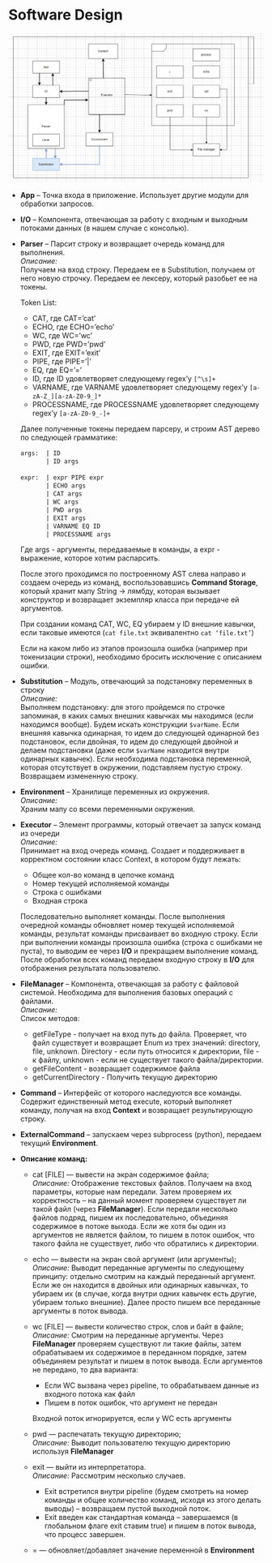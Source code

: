 # Software Design

![alt text](https://github.com/eshelukhina/HSE2022-SD/blob/task1/cliArch.png)

* **App** – Точка входа в приложение. Использует другие модули для обработки запросов.

* **I/O** – Компонента, отвечающая за работу с входным и выходным потоками данных (в нашем случае с консолью).

* **Parser** – Парсит строку и возвращает очередь команд для выполнения.<br>
  *Описание:* <br>
  Получаем на вход строку. Передаем ее в Substitution, получаем от него новую строчку. Передаем ее лексеру, который разобьет ее на токены. 

  Token List:
  - CAT, где CAT=’cat’
  - ECHO, где ECHO=’echo’
  - WC, где WC=’wc’
  - PWD, где PWD=’pwd’
  - EXIT, где EXIT=’exit’
  - PIPE, где PIPE=’|’
  - EQ, где EQ=’=’
  - ID, где ID удовлетворяет следующему regex’у `[^\s]+`
  - VARNAME, где VARNAME удовлетворяет следующему regex’у `[a-zA-Z_][a-zA-Z0-9_]*`
  - PROCESSNAME, где PROCESSNAME удовлетворяет следующему regex’у `[a-zA-Z0-9_-]+`

  Далее полученные токены передаем парсеру, и строим AST дерево по следующей грамматике:

  ```
  args:  | ID
         | ID args

  expr:  | expr PIPE expr
         | ECHO args
         | CAT args
         | WC args
         | PWD args
         | EXIT args
         | VARNAME EQ ID
         | PROCESSNAME args
  ```
  Где args - аргументы, передаваемые в команды, а expr - выражение, которое хотим распарсить.

  После этого проходимся по построенному AST слева направо и создаем очередь из команд, воспользовавшись **Command Storage**, который хранит мапу String → лямбду, которая вызывает конструктор и возвращает экземпляр класса при передаче ей аргументов.

  При создании команд CAT, WC, EQ убираем у ID внешние кавычки, если таковые имеются (`cat file.txt` эквивалентно `cat ‘file.txt’`)

  Если на каком либо из этапов произошла ошибка (например при токенизации строки), необходимо бросить исключение с описанием ошибки.


* **Substitution** – Модуль, отвечающий за подстановку переменных в строку <br>
 *Описание:* <br> Выполняем подстановку: для этого пройдемся по строчке запоминая, в каких самых внешних кавычках мы находимся (если находимся вообще). Будем искать конструкции  `$varName`. Если внешняя кавычка одинарная, то идем до следующей одинарной без подстановок, если двойная, то идем до следующей двойной и делаем подстановки (даже если `$varName` находится внутри одинарных кавычек). Если необходима подстановка переменной, которая отсутствует в окружении, подставляем пустую строку. Возвращаем измененную строку.

* **Environment** – Хранилище переменных из окружения. <br>
  *Описание:* <br>
  Храним мапу со всеми переменными окружения.


* **Executor** – Элемент программы, который отвечает за запуск команд из очереди<br>
  *Описание:* <br>
  Принимает на вход очередь команд. Создает и поддерживает в корректном состоянии класс Context, в котором будут лежать:
  - Общее кол-во команд в цепочке команд
  - Номер текущей исполняемой команды
  - Строка с ошибками
  - Входная строка
  
  Последовательно выполняет команды. После выполнения очередной команды обновляет номер текущей исполняемой команды, результат команды присваивает во входную строку. Если при выполнении команды произошла ошибка (строка с ошибками не пуста), то выводим ее через **I/O** и прекращаем выполнение команд. После обработки всех команд передаем входную строку в **I/O** для отображения результата пользователю. 

* **FileManager** – Компонента, отвечающая за работу с файловой системой. Необходима для выполнения базовых операций с файлами.<br>
  *Описание:* <br>
  Список методов:
  - getFileType - получает на вход путь до файла. Проверяет, что файл существует и возвращает Enum из трех значений: directory, file, unknown. Directory - если путь относится к директории, file - к файлу, unknown - если не существует такого файла/директории. 
  - getFileContent - возвращает содержимое файла
  - getCurrentDirectory - Получить текущую директорию


* **Command** – Интерфейс от которого наследуются все команды. Содержит единственный метод execute, который выполняет команду, получая на вход **Context**  и возвращает результирующую строку.

* **ExternalCommand** – запускаем через subprocess (python), передаем текущий **Environment**.

* **Описание команд:**
  - cat [FILE] — вывести на экран содержимое файла;<br>
  *Описание:*  Отображение текстовых файлов. Получаем на вход параметры, которые нам передали. Затем проверяем их корректность – на данный момент проверяем существует ли такой файл (через **FileManager**). Если передали несколько файлов подряд, пишем их последовательно, объединяя содержимое в потоке выхода. 
  Если же хотя бы один из аргументов не является файлом, то пишем в поток ошибок, что такого файла не существует, либо что обратились к директории. 

  - echo — вывести на экран свой аргумент (или аргументы);<br>
  *Описание:*  Выводит переданные аргументы по следующему принципу: отдельно смотрим на каждый переданный аргумент. Если же он находится в двойных или одинарных кавычках, то убираем их (в случае, когда внутри одних кавычек есть другие, убираем только внешние). Далее просто пишем все переданные аргументы в поток вывода. 

  - wc [FILE] — вывести количество строк, слов и байт в файле;<br>
  *Описание:*  Смотрим на переданные аргументы. Через **FileManager** проверяем существуют ли такие файлы, затем обрабатываем их содержимое в переданном порядке, затем объединяем результат и пишем в поток вывода. Если аргументов не передано, то два варианта:
    - Если WC вызвана через pipeline, то обрабатываем данные из входного потока как файл
    - Пишем в поток ошибок, что аргумент не передан
    
    Входной поток игнорируется, если у WC есть аргументы

  - pwd — распечатать текущую директорию;<br>
  *Описание:*  Выводит пользователю текущую директорию используя **FileManager**

  - exit — выйти из интерпретатора. <br>
    *Описание:*  Рассмотрим несколько случаев. 
    - Exit встретился внутри pipeline (будем смотреть на номер команды и общее количество команд, исходя из этого делать выводы) – возвращаем пустой выходной поток.
    - Exit введен как стандартная команда – завершаемся (в глобальном флаге exit ставим true) и пишем в поток вывода, что процесс завершен. 
  - = — обновляет/добавляет значение переменной в **Environment**

